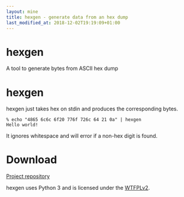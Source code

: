 ```yaml
---
layout: mine
title: hexgen - generate data from an hex dump
last_modified_at: 2018-12-02T19:19:09+01:00
---
```


# hexgen

A tool to generate bytes from ASCII hex dump

# hexgen #

hexgen just takes hex on stdin and produces the corresponding bytes.

```
% echo "4865 6c6c 6f20 776f 726c 64 21 0a" | hexgen
Hello world!
```

It ignores whitespace and will error if a non-hex digit is found.

# Download #

[Project repository](https://gitlab.com/hydrargyrum/attic/tree/master/hexgen)

hexgen uses Python 3 and is licensed under the [WTFPLv2](../wtfpl).
